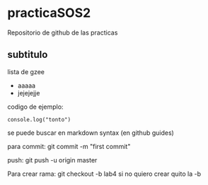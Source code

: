 # practicaSOS2

Repositorio de github de las practicas

## subtitulo
lista de gzee
 - aaaaa
 - jejejejje
 
codigo de ejemplo:
```
console.log("tonto")
```
se puede buscar en markdown syntax (en github guides)


para commit:
  git commit -m "first commit"
  
push:
  git push -u origin master
  
Para crear rama:
  git checkout -b lab4
  si no quiero crear quito la -b
